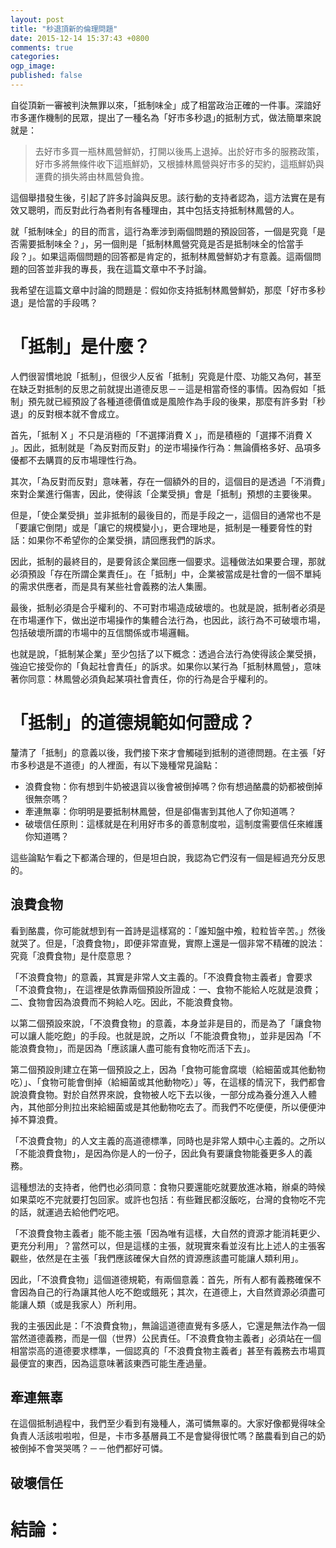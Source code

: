 ```yaml
---
layout: post
title: "秒退頂新的倫理問題"
date: 2015-12-14 15:37:43 +0800
comments: true
categories: 
ogp_image: 
published: false
---
```


自從頂新一審被判決無罪以來，「抵制味全」成了相當政治正確的一件事。深諳好市多運作機制的民眾，提出了一種名為「好市多秒退｣的抵制方式，做法簡單來說就是：

> 去好市多買一瓶林鳳營鮮奶，打開以後馬上退掉。出於好市多的服務政策，好市多將無條件收下這瓶鮮奶，又根據林鳳營與好市多的契約，這瓶鮮奶與運費的損失將由林鳳營負擔。

這個舉措發生後，引起了許多討論與反思。該行動的支持者認為，這方法實在是有效又聰明，而反對此行為者則有各種理由，其中包括支持抵制林鳳營的人。

就「抵制味全」的目的而言，這行為牽涉到兩個問題的預設回答，一個是究竟「是否需要抵制味全？」，另一個則是「抵制林鳳營究竟是否是抵制味全的恰當手段？」。如果這兩個問題的回答都是肯定的，抵制林鳳營鮮奶才有意義。這兩個問題的回答並非我的專長，我在這篇文章中不予討論。

我希望在這篇文章中討論的問題是：假如你支持抵制林鳳營鮮奶，那麼「好市多秒退」是恰當的手段嗎？

<!--more-->

# 「抵制」是什麼？

人們很習慣地說「抵制」，但很少人反省「抵制」究竟是什麼、功能又為何，甚至在缺乏對抵制的反思之前就提出道德反思－－這是相當奇怪的事情。因為假如「抵制」預先就已經預設了各種道德價值或是風險作為手段的後果，那麼有許多對「秒退」的反對根本就不會成立。

首先，「抵制 X 」不只是消極的「不選擇消費 X 」，而是積極的「選擇不消費 X 」。因此，抵制就是「為反對而反對」的逆市場操作行為：無論價格多好、品項多優都不去購買的反市場理性行為。

其次，「為反對而反對」意味著，存在一個額外的目的，這個目的是透過「不消費」來對企業進行傷害，因此，使得該「企業受損」會是「抵制」預想的主要後果。

但是，「使企業受損」並非抵制的最後目的，而是手段之一，這個目的通常也不是「要讓它倒閉」或是「讓它的規模變小」，更合理地是，抵制是一種要脅性的對話：如果你不希望你的企業受損，請回應我們的訴求。

因此，抵制的最終目的，是要脅該企業回應一個要求。這種做法如果要合理，那就必須預設「存在所謂企業責任」。在「抵制」中，企業被當成是社會的一個不單純的需求供應者，而是具有某些社會義務的法人集團。

最後，抵制必須是合乎權利的、不可對市場造成破壞的。也就是說，抵制者必須是在市場運作下，做出逆市場操作的集體合法行為，也因此，該行為不可破壞市場，包括破壞所謂的市場中的互信關係或市場邏輯。

也就是說，「抵制某企業」至少包括了以下概念：透過合法行為使得該企業受損，強迫它接受你的「負起社會責任」的訴求。如果你以某行為「抵制林鳳營」，意味著你同意：林鳳營必須負起某項社會責任，你的行為是合乎權利的。

# 「抵制」的道德規範如何證成？

釐清了「抵制」的意義以後，我們接下來才會觸碰到抵制的道德問題。在主張「好市多秒退是不道德」的人裡面，有以下幾種常見論點：

* 浪費食物：你有想到牛奶被退貨以後會被倒掉嗎？你有想過酪農的奶都被倒掉很無奈嗎？
* 牽連無辜：你明明是要抵制林鳳營，但是卻傷害到其他人了你知道嗎？
* 破壞信任原則：這樣就是在利用好市多的善意制度啦，這制度需要信任來維護你知道嗎？

這些論點乍看之下都滿合理的，但是坦白說，我認為它們沒有一個是經過充分反思的。

## 浪費食物

看到酪農，你可能就想到有一首詩是這樣寫的：「誰知盤中飧，粒粒皆辛苦。」然後就哭了。但是，「浪費食物」，即便非常直覺，實際上還是一個非常不精確的說法：究竟「浪費食物」是什麼意思？

「不浪費食物」的意義，其實是非常人文主義的。「不浪費食物主義者」會要求「不浪費食物」，在這裡是依靠兩個預設所證成：一、食物不能給人吃就是浪費；二、食物會因為浪費而不夠給人吃。因此，不能浪費食物。

以第二個預設來說，「不浪費食物」的意義，本身並非是目的，而是為了「讓食物可以讓人能吃飽」的手段。也就是說，之所以「不能浪費食物」，並非是因為「不能浪費食物」，而是因為「應該讓人盡可能有食物吃而活下去」。

第二個預設則建立在第一個預設之上，因為「食物可能會腐壞（給細菌或其他動物吃）」、「食物可能會倒掉（給細菌或其他動物吃）」等，在這樣的情況下，我們都會說浪費食物。對於自然界來說，食物被人吃下去以後，一部分成為養分進入人體內，其他部分則拉出來給細菌或是其他動物吃去了。而我們不吃便便，所以便便沖掉不算浪費。

「不浪費食物」的人文主義的高道德標準，同時也是非常人類中心主義的。之所以「不能浪費食物」，是因為你是人的一份子，因此負有要讓食物能養更多人的義務。

這種想法的支持者，他們也必須同意：食物只要還能吃就要放進冰箱，辦桌的時候如果菜吃不完就要打包回家。或許也包括：有些難民都沒飯吃，台灣的食物吃不完的話，就運過去給他們吃吧。

「不浪費食物主義者」能不能主張「因為唯有這樣，大自然的資源才能消耗更少、更充分利用」？當然可以，但是這樣的主張，就現實來看並沒有比上述人的主張客觀些，依然是在主張「我們應該確保大自然的資源應該盡可能讓人類利用」。

因此，「不浪費食物」這個道德規範，有兩個意義：首先，所有人都有義務確保不會因為自己的行為讓其他人吃不飽或餓死；其次，在道德上，大自然資源必須盡可能讓人類（或是我家人）所利用。

我的主張因此是：「不浪費食物」，無論這道德直覺有多感人，它還是無法作為一個當然道德義務，而是一個（世界）公民責任。「不浪費食物主義者」必須站在一個相當崇高的道德要求標準，一個認真的「不浪費食物主義者」甚至有義務去市場買最便宜的東西，因為這意味著該東西可能生產過量。

## 牽連無辜

在這個抵制過程中，我們至少看到有幾種人，滿可憐無辜的。大家好像都覺得味全負責人活該啦啦啦，但是，卡市多基層員工不是會變得很忙嗎？酪農看到自己的奶被倒掉不會哭哭嗎？－－他們都好可憐。



## 破壞信任

# 結論：

